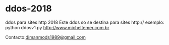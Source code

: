 # ddos-2018
ddos para sites http 2018
Este ddos so se destina para sites http:// 
exemplo: python ddosv1.py http://www.micheltemer.com.br

Contacto:dimanmods1989@gmail.com
